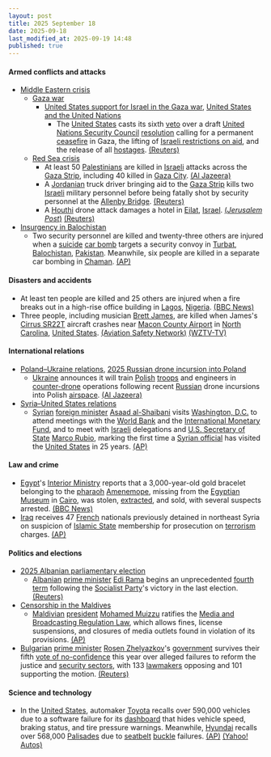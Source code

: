 ```yaml
---
layout: post
title: 2025 September 18
date: 2025-09-18
last_modified_at: 2025-09-19 14:48
published: true
---
```



#### Armed conflicts and attacks

* [Middle Eastern crisis](https://en.wikipedia.org/wiki/Middle_Eastern_crisis_%282023-present%29 "Middle Eastern crisis (2023-present)")
  * [Gaza war](https://en.wikipedia.org/wiki/Gaza_war "Gaza war")
    * [United States support for Israel in the Gaza war](https://en.wikipedia.org/wiki/United_States_support_for_Israel_in_the_Gaza_war "United States support for Israel in the Gaza war"), [United States and the United Nations](https://en.wikipedia.org/wiki/United_States_and_the_United_Nations "United States and the United Nations")
      * The [United States](https://en.wikipedia.org/wiki/United_States_and_the_United_Nations "United States and the United Nations") casts its sixth [veto](https://en.wikipedia.org/wiki/United_Nations_Security_Council_veto_power "United Nations Security Council veto power") over a draft [United Nations Security Council](https://en.wikipedia.org/wiki/United_Nations_Security_Council "United Nations Security Council") [resolution](https://en.wikipedia.org/wiki/United_Nations_resolution "United Nations resolution") calling for a permanent [ceasefire](https://en.wikipedia.org/wiki/Ceasefire "Ceasefire") in Gaza, the lifting of [Israeli restrictions on aid](https://en.wikipedia.org/wiki/Israeli_blockade_of_aid_delivery_to_the_Gaza_Strip "Israeli blockade of aid delivery to the Gaza Strip"), and the release of all [hostages](https://en.wikipedia.org/wiki/Gaza_war_hostage_crisis "Gaza war hostage crisis"). [(Reuters)](https://www.reuters.com/world/middle-east/us-vetoes-un-demand-ceasefire-aid-access-gaza-2025-09-18/)
  * [Red Sea crisis](https://en.wikipedia.org/wiki/Red_Sea_crisis "Red Sea crisis")
    * At least 50 [Palestinians](https://en.wikipedia.org/wiki/Palestinians "Palestinians") are killed in [Israeli](https://en.wikipedia.org/wiki/Israel "Israel") attacks across the [Gaza Strip](https://en.wikipedia.org/wiki/Gaza_Strip "Gaza Strip"), including 40 killed in [Gaza City](https://en.wikipedia.org/wiki/Gaza_City "Gaza City"). [(Al Jazeera)](https://www.aljazeera.com/news/liveblog/2025/9/18/live-israeli-army-applying-extreme-pressure-as-gaza-toll-passes-65000)
    * A [Jordanian](https://en.wikipedia.org/wiki/Jordan "Jordan") truck driver bringing aid to the [Gaza Strip](https://en.wikipedia.org/wiki/Gaza_Strip "Gaza Strip") kills two [Israeli](https://en.wikipedia.org/wiki/Israel "Israel") military personnel before being fatally shot by security personnel at the [Allenby Bridge](https://en.wikipedia.org/wiki/Allenby_Bridge "Allenby Bridge"). [(Reuters)](https://www.reuters.com/world/middle-east/israeli-military-says-received-report-shooting-jordan-border-crossing-2025-09-18/)
    * A [Houthi](https://en.wikipedia.org/wiki/Houthi "Houthi") drone attack damages a hotel in [Eilat](https://en.wikipedia.org/wiki/Eilat "Eilat"), [Israel](https://en.wikipedia.org/wiki/Israel "Israel"). [(*Jerusalem Post*)](https://www.jpost.com/israel-news/article-867996) [(Reuters)](https://www.reuters.com/world/middle-east/drone-launched-yemen-crashes-israels-eilat-2025-09-18/)
* [Insurgency in Balochistan](https://en.wikipedia.org/wiki/Insurgency_in_Balochistan "Insurgency in Balochistan")
  * Two security personnel are killed and twenty-three others are injured when a [suicide](https://en.wikipedia.org/wiki/Suicide_attack "Suicide attack") [car bomb](https://en.wikipedia.org/wiki/Car_bomb "Car bomb") targets a security convoy in [Turbat](https://en.wikipedia.org/wiki/Turbat "Turbat"), [Balochistan](https://en.wikipedia.org/wiki/Balochistan%2C_Pakistan "Balochistan, Pakistan"), [Pakistan](https://en.wikipedia.org/wiki/Pakistan "Pakistan"). Meanwhile, six people are killed in a separate car bombing in [Chaman](https://en.wikipedia.org/wiki/Chaman "Chaman"). [(AP)](https://apnews.com/article/pakistan-car-bombings-southwest-balochistan-52123957204e94674f16ebf7539432d0)

#### Disasters and accidents

* At least ten people are killed and 25 others are injured when a fire breaks out in a high-rise office building in [Lagos](https://en.wikipedia.org/wiki/Lagos "Lagos"), [Nigeria](https://en.wikipedia.org/wiki/Nigeria "Nigeria"). [(BBC News)](https://www.bbc.com/news/articles/cr704re0kmpo)
* Three people, including musician [Brett James](https://en.wikipedia.org/wiki/Brett_James "Brett James"), are killed when James's [Cirrus SR22T](https://en.wikipedia.org/wiki/Cirrus_SR22T "Cirrus SR22T") aircraft crashes near [Macon County Airport](https://en.wikipedia.org/wiki/Macon_County_Airport "Macon County Airport") in [North Carolina](https://en.wikipedia.org/wiki/North_Carolina "North Carolina"), [United States](https://en.wikipedia.org/wiki/United_States "United States"). [(Aviation Safety Network)](https://asn.flightsafety.org/wikibase/545414) [(WZTV-TV)](https://fox17.com/news/local/airplane-accident-franklin-students-staff-iotla-valley-elementary-school-macon-county-airport-sheriffs-office)

#### International relations

* [Poland–Ukraine relations](https://en.wikipedia.org/wiki/Poland%E2%80%93Ukraine_relations "Poland–Ukraine relations"), [2025 Russian drone incursion into Poland](https://en.wikipedia.org/wiki/2025_Russian_drone_incursion_into_Poland "2025 Russian drone incursion into Poland")
  * [Ukraine](https://en.wikipedia.org/wiki/Ukraine "Ukraine") announces it will train [Polish](https://en.wikipedia.org/wiki/Poland "Poland") [troops](https://en.wikipedia.org/wiki/Polish_Armed_Forces "Polish Armed Forces") and engineers in [counter-drone](https://en.wikipedia.org/wiki/Drone_warfare "Drone warfare") operations following recent [Russian](https://en.wikipedia.org/wiki/Russia "Russia") drone incursions into Polish [airspace](https://en.wikipedia.org/wiki/Airspace "Airspace"). [(Al Jazeera)](https://www.aljazeera.com/news/2025/9/18/ukraine-pledges-to-bolster-polish-drone-defence-with-training)
* [Syria–United States relations](https://en.wikipedia.org/wiki/Syria%E2%80%93United_States_relations "Syria–United States relations")
  * [Syrian](https://en.wikipedia.org/wiki/Syria "Syria") [foreign minister](https://en.wikipedia.org/wiki/Ministry_of_Foreign_Affairs_and_Expatriates_%28Syria%29 "Ministry of Foreign Affairs and Expatriates (Syria)") [Asaad al-Shaibani](https://en.wikipedia.org/wiki/Asaad_al-Shaibani "Asaad al-Shaibani") visits [Washington, D.C.](https://en.wikipedia.org/wiki/Washington%2C_D.C. "Washington, D.C.") to attend meetings with the [World Bank](https://en.wikipedia.org/wiki/World_Bank "World Bank") and the [International Monetary Fund](https://en.wikipedia.org/wiki/International_Monetary_Fund "International Monetary Fund"), and to meet with [Israeli](https://en.wikipedia.org/wiki/Israel "Israel") delegations and [U.S. Secretary of State](https://en.wikipedia.org/wiki/U.S._Secretary_of_State "U.S. Secretary of State") [Marco Rubio](https://en.wikipedia.org/wiki/Marco_Rubio "Marco Rubio"), marking the first time a [Syrian official](https://en.wikipedia.org/wiki/Syrian_transitional_government "Syrian transitional government") has visited the [United States](https://en.wikipedia.org/wiki/United_States "United States") in 25 years. [(AP)](https://apnews.com/article/syria-us-asaad-alshibani-trump-sanctions-alsharaa-526af7ef1ad6afc5ad1086e0707a5720)

#### Law and crime

* [Egypt](https://en.wikipedia.org/wiki/Egypt "Egypt")'s [Interior Ministry](https://en.wikipedia.org/wiki/Ministry_of_Interior_%28Egypt%29 "Ministry of Interior (Egypt)") reports that a 3,000-year-old gold bracelet belonging to the [pharaoh](https://en.wikipedia.org/wiki/Pharaoh "Pharaoh") [Amenemope](https://en.wikipedia.org/wiki/Amenemope_%28pharaoh%29 "Amenemope (pharaoh)"), missing from the [Egyptian Museum](https://en.wikipedia.org/wiki/Egyptian_Museum "Egyptian Museum") in [Cairo](https://en.wikipedia.org/wiki/Cairo "Cairo"), was stolen, [extracted](https://en.wikipedia.org/wiki/Gold_extraction "Gold extraction"), and sold, with several suspects arrested. [(BBC News)](https://www.bbc.com/news/articles/c1kw8dwy4dro)
* [Iraq](https://en.wikipedia.org/wiki/Iraq "Iraq") receives 47 [French](https://en.wikipedia.org/wiki/French_people "French people") nationals previously detained in northeast Syria on suspicion of [Islamic State](https://en.wikipedia.org/wiki/Islamic_State "Islamic State") membership for prosecution on [terrorism](https://en.wikipedia.org/wiki/Islamic_terrorism "Islamic terrorism") charges. [(AP)](https://apnews.com/article/iraq-syria-france-islamic-state-0ec321ee15581c9ec2dd41500c18b18a)

#### Politics and elections

* [2025 Albanian parliamentary election](https://en.wikipedia.org/wiki/2025_Albanian_parliamentary_election "2025 Albanian parliamentary election")
  * [Albanian](https://en.wikipedia.org/wiki/Albania "Albania") [prime minister](https://en.wikipedia.org/wiki/Prime_Minister_of_Albania "Prime Minister of Albania") [Edi Rama](https://en.wikipedia.org/wiki/Edi_Rama "Edi Rama") begins an unprecedented [fourth term](https://en.wikipedia.org/wiki/Rama_IV_Government "Rama IV Government") following the [Socialist Party](https://en.wikipedia.org/wiki/Socialist_Party_of_Albania "Socialist Party of Albania")'s victory in the last election. [(Reuters)](https://www.reuters.com/world/albanias-rama-starts-fourth-term-pm-targets-eu-membership-2025-09-18/)
* [Censorship in the Maldives](https://en.wikipedia.org/wiki/Censorship_in_the_Maldives "Censorship in the Maldives")
  * [Maldivian](https://en.wikipedia.org/wiki/Maldives "Maldives") [president](https://en.wikipedia.org/wiki/President_of_the_Maldives "President of the Maldives") [Mohamed Muizzu](https://en.wikipedia.org/wiki/Mohamed_Muizzu "Mohamed Muizzu") ratifies the [Media and Broadcasting Regulation Law](https://en.wikipedia.org/wiki/Maldives_Media_and_Broadcasting_Regulation_Law "Maldives Media and Broadcasting Regulation Law"), which allows fines, license suspensions, and closures of media outlets found in violation of its provisions. [(AP)](https://apnews.com/article/maldives-media-freedom-law-muizzi-license-journalist-2ca60d731492ef11840850d76f7007e1)
* [Bulgarian](https://en.wikipedia.org/wiki/Bulgaria "Bulgaria") [prime minister](https://en.wikipedia.org/wiki/Prime_Minister_of_Bulgaria "Prime Minister of Bulgaria") [Rosen Zhelyazkov](https://en.wikipedia.org/wiki/Rosen_Zhelyazkov "Rosen Zhelyazkov")'s [government](https://en.wikipedia.org/wiki/Zhelyazkov_Government "Zhelyazkov Government") survives their fifth [vote of no-confidence](https://en.wikipedia.org/wiki/Vote_of_no-confidence "Vote of no-confidence") this year over alleged failures to reform the justice and [security sectors](https://en.wikipedia.org/wiki/National_security_of_Bulgaria "National security of Bulgaria"), with 133 [lawmakers](https://en.wikipedia.org/wiki/National_Assembly_%28Bulgaria%29 "National Assembly (Bulgaria)") opposing and 101 supporting the motion. [(Reuters)](https://www.reuters.com/world/bulgarias-government-survives-fifth-no-confidence-vote-2025-09-18/)

#### Science and technology

* In the [United States](https://en.wikipedia.org/wiki/Automotive_industry_in_the_United_States "Automotive industry in the United States"), automaker [Toyota](https://en.wikipedia.org/wiki/Toyota "Toyota") recalls over 590,000 vehicles due to a software failure for its [dashboard](https://en.wikipedia.org/wiki/Dashboard "Dashboard") that hides vehicle speed, braking status, and tire pressure warnings. Meanwhile, [Hyundai](https://en.wikipedia.org/wiki/Hyundai "Hyundai") recalls over 568,000 [Palisades](https://en.wikipedia.org/wiki/Hyundai_Palisade "Hyundai Palisade") due to [seatbelt](https://en.wikipedia.org/wiki/Seatbelt "Seatbelt") [buckle](https://en.wikipedia.org/wiki/Belt_buckle "Belt buckle") failures. [(AP)](https://apnews.com/article/auto-recalls-hyundai-toyota-safety-87734fbc8c951415564c21a2f21d9fdf) [(Yahoo! Autos)](https://autos.yahoo.com/safety-and-recalls/articles/toyota-hyundai-recall-more-1-144256702.html)
